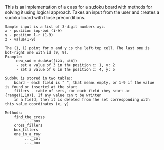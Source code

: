This is an implementation of a class for a sudoku board with methods for solving it using logical approach.
    Takes an input from the user and creates a sudoku board with those preconditions.
    
    Sample input is a list of 3-digit numbers xyz.
    x - position top-bot (1-9)
    y - position l-r (1-9)
    z - value(1-9)
    
    The (1, 1) point for x and y is the left-top cell. The last one is bot-right one with id (9, 9).
    Example:
         new_sud = Sudoku([123, 456]) 
         - set a value of 3 in the position x: 1, y: 2
         - set a value of 6 in the position x: 4, y: 5
         
    Sudoku is stored in two tables:
        board - each field is " ", that means empty, or 1-9 if the value is found or inserted at the start
        fillers - table of sets, for each field they start at {range(1,10)}. If any value can't be written
        in a field, then it is deleted from the set corresponding with this value coordinates (x, y)

    Methods:
        find_the_cross
             ..._box
        cross_fillers
        box_fillers
        one_in_a_row
             ..._col
             ..._box
